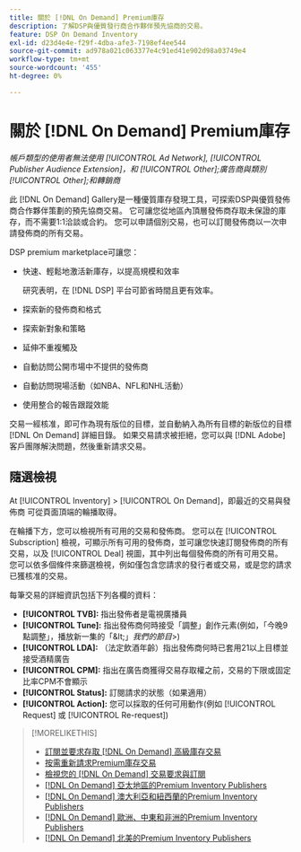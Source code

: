 ```yaml
---
title: 關於 [!DNL On Demand] Premium庫存
description: 了解DSP與優質發行商合作夥伴預先協商的交易。
feature: DSP On Demand Inventory
exl-id: d23d4e4e-f29f-4dba-afe3-7198ef4ee544
source-git-commit: ad978a021c063377e4c91ed41e902d98a03749e4
workflow-type: tm+mt
source-wordcount: '455'
ht-degree: 0%

---
```


# 關於 [!DNL On Demand] Premium庫存

*帳戶類型的使用者無法使用 [!UICONTROL Ad Network], [!UICONTROL Publisher Audience Extension]，和 [!UICONTROL Other];廣告商與類別 [!UICONTROL Other];和轉銷商*

此 [!DNL On Demand] Gallery是一種優質庫存發現工具，可探索DSP與優質發佈商合作夥伴策劃的預先協商交易。 它可讓您從地區內頂層發佈商存取未保證的庫存，而不需要1:1洽談或合約。 您可以申請個別交易，也可以訂閱發佈商以一次申請發佈商的所有交易。

DSP premium marketplace可讓您：

* 快速、輕鬆地激活新庫存，以提高規模和效率

   研究表明，在 [!DNL DSP] 平台可節省時間且更有效率。

* 探索新的發佈商和格式

* 探索新對象和策略

* 延伸不重複觸及

* 自動訪問公開市場中不提供的發佈商

* 自動訪問現場活動（如NBA、NFL和NHL活動）

* 使用整合的報告跟蹤效能

交易一經核准，即可作為現有版位的目標，並自動納入為所有目標的新版位的目標 [!DNL On Demand] 詳細目錄。 如果交易請求被拒絕，您可以與 [!DNL Adobe] 客戶團隊解決問題，然後重新請求交易。

## 隨選檢視

At [!UICONTROL Inventory] > [!UICONTROL On Demand]，即最近的交易與發佈商 <!-- how recent? --> 可從頁面頂端的輪播取得。

在輪播下方，您可以檢視所有可用的交易和發佈商。 您可以在 [!UICONTROL Subscription] 檢視，可顯示所有可用的發佈商，並可讓您快速訂閱發佈商的所有交易，以及 [!UICONTROL Deal] 視圖，其中列出每個發佈商的所有可用交易。 您可以依多個條件來篩選檢視，例如僅包含您請求的發行者或交易，或是您的請求已獲核准的交易。

每筆交易的詳細資訊包括下列各欄的資料：

* **[!UICONTROL TVB]:** 指出發佈者是電視廣播員
* **[!UICONTROL Tune]:** 指出發佈商何時接受「調整」創作元素(例如，「今晚9點調整」，播放新一集的「\&lt;」*我們的節目*\>)
* **[!UICONTROL LDA]:** （法定飲酒年齡）指出發佈商何時已套用21以上目標並接受酒精廣告
* **[!UICONTROL CPM]:** 指出在廣告商獲得交易存取權之前，交易的下限或固定比率CPM不會顯示
* **[!UICONTROL Status]:** 訂閱請求的狀態（如果適用）
* **[!UICONTROL Action]:** 您可以採取的任何可用動作(例如 [!UICONTROL Request] 或 [!UICONTROL Re-request])

>[!MORELIKETHIS]
>
>* [訂閱並要求存取 [!DNL On Demand] 高級庫存交易](on-demand-inventory-subscribe.md)
>* [按需重新請求Premium庫存交易](on-demand-inventory-rerequest.md)
>* [檢視您的 [!DNL On Demand] 交易要求與訂閱](on-demand-inventory-view-status.md)
>* [[!DNL On Demand] 亞太地區的Premium Inventory Publishers](on-demand-inventory-publishers-apac.md)
>* [[!DNL On Demand] 澳大利亞和紐西蘭的Premium Inventory Publishers](on-demand-inventory-publishers-anz.md)
>* [[!DNL On Demand] 歐洲、中東和非洲的Premium Inventory Publishers](on-demand-inventory-publishers-emea.md)
>* [[!DNL On Demand] 北美的Premium Inventory Publishers](on-demand-inventory-publishers-na.md)


